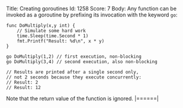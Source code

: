 Title: Creating goroutines
Id: 1258
Score: 7
Body:
Any function can be invoked as a goroutine by prefixing its invocation with the keyword `go`:

    func DoMultiply(x,y int) {
        // Simulate some hard work
        time.Sleep(time.Second * 1)
        fmt.Printf("Result: %d\n", x * y)
    }

    go DoMultiply(1,2) // first execution, non-blocking
    go DoMultiply(3,4) // second execution, also non-blocking

    // Results are printed after a single second only, 
    // not 2 seconds because they execute concurrently:
    // Result: 2
    // Result: 12

Note that the return value of the function is ignored.
|======|
